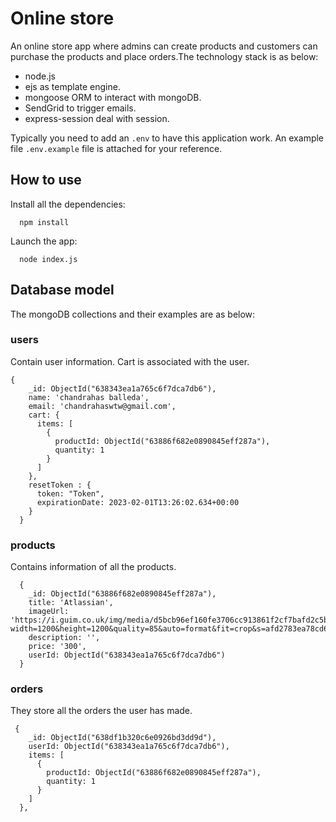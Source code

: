 # Online store

An online store app where admins can create products and customers can purchase the products and place orders.The technology stack is as below:

- node.js
- ejs as template engine.
- mongoose ORM to interact with mongoDB.
- SendGrid to trigger emails.
- express-session deal with session.

Typically you need to add an `.env` to have this application work. An example file `.env.example` file is attached for your reference.

## How to use

Install all the dependencies:
```
  npm install
```
Launch the app:
```
  node index.js
```

## Database model

The mongoDB collections and their examples are as below:

### users

Contain user information. Cart is associated with the user.

```
{
    _id: ObjectId("638343ea1a765c6f7dca7db6"),
    name: 'chandrahas balleda',
    email: 'chandrahaswtw@gmail.com',
    cart: {
      items: [
        {
          productId: ObjectId("63886f682e0890845eff287a"),
          quantity: 1
        }
      ]
    },
    resetToken : {
      token: "Token",
      expirationDate: 2023-02-01T13:26:02.634+00:00
    }
  }
```

### products

Contains information of all the products.

```
  {
    _id: ObjectId("63886f682e0890845eff287a"),
    title: 'Atlassian',
    imageUrl: 'https://i.guim.co.uk/img/media/d5bcb96ef160fe3706cc913861f2cf7bafd2c5b1/83_310_3368_2022/master/3368.jpg?width=1200&height=1200&quality=85&auto=format&fit=crop&s=afd2783ea78cd66bf61361f385c21cca',
    description: '',
    price: '300',
    userId: ObjectId("638343ea1a765c6f7dca7db6")
  }
```

### orders

They store all the orders the user has made.

```
 {
    _id: ObjectId("638df1b320c6e0926bd3dd9d"),
    userId: ObjectId("638343ea1a765c6f7dca7db6"),
    items: [
      {
        productId: ObjectId("63886f682e0890845eff287a"),
        quantity: 1
      }
    ]
  },
```
